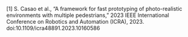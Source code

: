 [1] S. Casao et al., “A framework for fast prototyping of photo-realistic environments with multiple pedestrians,” 2023 IEEE International Conference on Robotics and Automation (ICRA), 2023. doi:10.1109/icra48891.2023.10160586 
